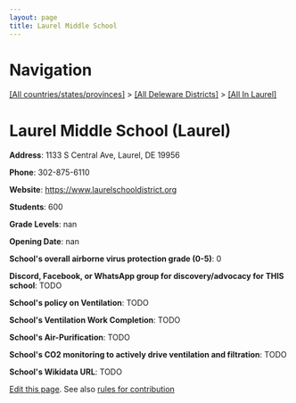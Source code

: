 ```yaml
---
layout: page
title: Laurel Middle School
---
```

# Navigation

[[All countries/states/provinces]](../../..) > [[All Deleware Districts]](../..) > [[All In Laurel]](..)

# Laurel Middle School (Laurel)

**Address**: 1133 S Central Ave, Laurel, DE 19956

**Phone**: 302-875-6110

**Website**: <https://www.laurelschooldistrict.org>

**Students**: 600

**Grade Levels**: nan

**Opening Date**: nan

**School's overall airborne virus protection grade (0-5)**: 0

**Discord, Facebook, or WhatsApp group for discovery/advocacy for THIS school**: TODO

**School's policy on Ventilation**: TODO

**School's Ventilation Work Completion**: TODO

**School's Air-Purification**: TODO

**School's CO2 monitoring to actively drive ventilation and filtration**: TODO

**School's Wikidata URL**: TODO


[Edit this page](https://github.com/ventilate-schools/DE/edit/main/./Laurel/Laurel_Middle_School.md). See also [rules for contribution](../../../contribution-rules/)